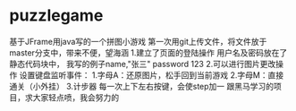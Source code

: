 # puzzlegame 
基于JFrame用java写的一个拼图小游戏
第一次用git上传文件，将文件放于master分支中，带来不便，望海涵
1.建立了页面的登陆操作
  用户名及密码放在了静态代码块中，
  我写的例子name,"张三" password 123
2.可以进行图片更改操作
  设置键盘监听事件：
    1.字母A：还原图片，松手回到当前游戏
    2.字母M：直接通关（小外挂）
3.计步器
  每一次上下左右按键，会使step加一
  跟黑马学习的项目，求大家轻点喷，我会努力的
